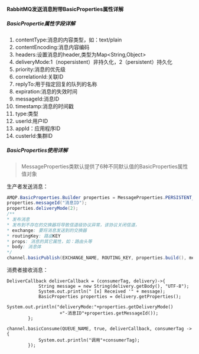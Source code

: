#### RabbitMQ发送消息附带BasicProperties属性详解

##### BasicPropertie属性字段详解

1. contentType:消息的内容类型，如：text/plain
2. contentEncoding:消息内容编码
3. headers:设置消息的header,类型为Map<String,Object>
4. deliveryMode:1（nopersistent）非持久化，2（persistent）持久化
5. priority:消息的优先级
6. correlationId:关联ID
7. replyTo:用于指定回复的队列的名称
8. expiration:消息的失效时间
9. messageId:消息ID
10. timestamp:消息的时间戳
11. type:类型
12. userId:用户ID
13. appId：应用程序ID
14. custerId:集群ID

##### BasicProperties使用详解

> MessageProperties类默认提供了6种不同默认值的BasicProperties属性值对象

生产者发送消息：

```java
AMQP.BasicProperties.Builder properties = MessageProperties.PERSISTENT_TEXT_PLAIN.builder();
properties.messageId("消息ID");
properties.deliveryMode(2);
/**
* 发布消息
* 发布到不存在的交换器将导致信道级协议异常，该协议关闭信道，
* exchange: 要将消息发送到的交换器
* routingKey: 路由KEY
* props: 消息的其它属性，如：路由头等
* body: 消息体
*/
channel.basicPublish(EXCHANGE_NAME, ROUTING_KEY, properties.build(), message.getBytes());
```

消费者接收消息：

```
DeliverCallback deliverCallback = (consumerTag, delivery)->{
            String message = new String(delivery.getBody(), "UTF-8");
            System.out.println(" [x] Received '" + message);
            BasicProperties properties = delivery.getProperties();
            System.out.println("deliveryMode:"+properties.getDeliveryMode()
                    +"-消息ID"+properties.getMessageId());
        };
        
channel.basicConsume(QUEUE_NAME, true, deliverCallback, consumerTag -> {
            System.out.println("调用"+consumerTag);
        });
```

